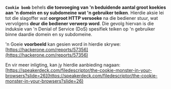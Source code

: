 **`Cookie bomb`** behels **die toevoeging van 'n beduidende aantal groot koekies aan 'n domein en sy subdomeine wat 'n gebruiker teiken**. Hierdie aksie lei tot die slagoffer wat **oorgroot HTTP versoeke** na die bediener stuur, wat vervolgens **deur die bediener verwerp word**. Die gevolg hiervan is die induksie van 'n Denial of Service (DoS) spesifiek teiken op 'n gebruiker binne daardie domein en sy subdomeine.

'n Goeie **voorbeeld** kan gesien word in hierdie skrywe: [https://hackerone.com/reports/57356](https://hackerone.com/reports/57356)

En vir meer inligting, kan jy hierdie aanbieding nagaan: [https://speakerdeck.com/filedescriptor/the-cookie-monster-in-your-browsers?slide=26](https://speakerdeck.com/filedescriptor/the-cookie-monster-in-your-browsers?slide=26)
